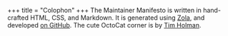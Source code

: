 +++
title = "Colophon"
+++
The Maintainer Manifesto is written in hand-crafted HTML, CSS, and Markdown.  It is generated using [Zola](https://getzola.org), and developed [on GitHub](https://github.com/maintainermanifesto/maintainermanifesto.org).
The cute OctoCat corner is by [Tim Holman](https://tholman.com/github-corners/).
